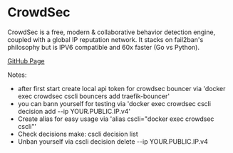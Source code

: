 # CrowdSec

CrowdSec is a free, modern & collaborative behavior detection engine, coupled with a global IP reputation network. It stacks on fail2ban's philosophy but is IPV6 compatible and 60x faster (Go vs Python).

[GitHub Page](https://github.com/crowdsecurity/crowdsec)

Notes:
- after first start create local api token for crowdsec bouncer via 'docker exec crowdsec cscli bouncers add traefik-bouncer'
- you can bann yourself for testing via 'docker exec crowdsec cscli decision add --ip YOUR.PUBLIC.IP.v4'
- Create alias for easy usage via 'alias cscli="docker exec crowdsec cscli"'
- Check decisions make: cscli decision list
- Unban yourself via cscli decision delete --ip YOUR.PUBLIC.IP.v4